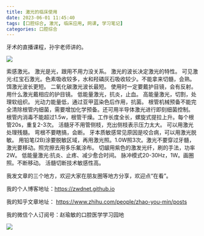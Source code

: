 ```yaml
---
title: 激光的临床使用
date: 2023-06-01 11:45:40
tags: [口腔综合, 激光, 临床应用, 网课, 学习笔记]
categories: 口腔综合
---
```

牙术的直播课程，孙宇老师讲的。

![](https://zymblog-1258069789.cos.ap-chengdu.myqcloud.com/blog0384-jg/01.jpg)

索感激光。
激光是光，跟用不用力没关系。
激光的波长决定激光的特性。
可见激光:红宝石激光。色素吸收较多，水和羟磷灰石吸收较少。不能拿来切髓，会熟。
饵激光波长更短。
二氧化碳激光波长最短。
使用时一定要戴护目镜，会有反射。用什么激光戴相应的护目镜。
低能量激光，抗炎，止血。
高能量激光，切割，处理软组织。
光动力能量低，通过亚甲蓝染色后作用，抗菌。
根管机械预备不能完全清除根管内细菌，需要增加化学预备。还可用半导体激光进行即刻细菌控制。
根管内消毒不能超过1.5w，根管干燥。工作长度全长，螺旋式提拉上升。每个根管20s，重复2-3次。
活髓牙不用管侧枝，充出侧枝表示压力太大。
可以用激光处理残髓。
弯根不要瞎搞，会断。
牙本质敏感常见原因是咬合病，可以用激光脱敏。
用铅笔(2B)涂要脱敏区域，再用激光照。1.0W照3次。激光不要穿过牙髓，激光要移动。照完擦去用多乐氟涂布。
切龈用紫色的激发光纤，刷的手法，功率2W。
低能量激光:抗炎、止疼、减少愈合时间。
脉冲模式20-30Hz，1W。画圈照。不断移动。
活髓切断技术敏感性高。



我发文章的三个地方，欢迎大家在朋友圈等地方分享，欢迎点“在看”。

我的个人博客地址：https://zwdnet.github.io

我的知乎文章地址： https://www.zhihu.com/people/zhao-you-min/posts

我的微信个人订阅号：赵瑜敏的口腔医学学习园地

![](https://zymblog-1258069789.cos.ap-chengdu.myqcloud.com/other/wx.jpg)


